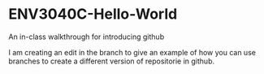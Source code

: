 # ENV3040C-Hello-World
An in-class walkthrough for introducing github

I am creating an edit in the branch to give an example of how you can use branches to create a different version of repositorie in github.
